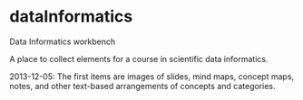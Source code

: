 dataInformatics
===============

Data Informatics workbench

A place to collect elements for a course in scientific data informatics.

2013-12-05: The first items are images of slides, mind maps, concept maps, notes, and other text-based arrangements of concepts and categories.
